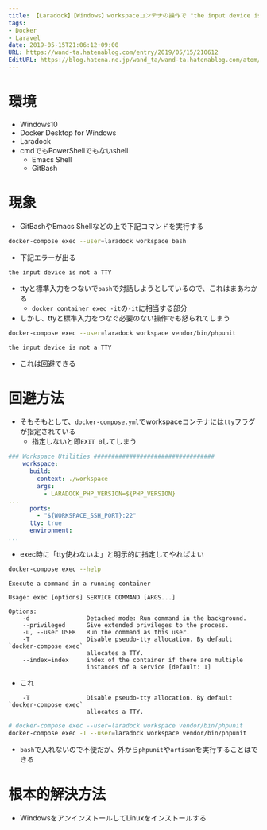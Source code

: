 ```yaml
---
title: 【Laradock】【Windows】workspaceコンテナの操作で "the input device is not a TTY" と怒られるのを回避する方法
tags:
- Docker
- Laravel
date: 2019-05-15T21:06:12+09:00
URL: https://wand-ta.hatenablog.com/entry/2019/05/15/210612
EditURL: https://blog.hatena.ne.jp/wand_ta/wand-ta.hatenablog.com/atom/entry/17680117127131890042
---
```


 

# 環境

- Windows10
- Docker Desktop for Windows
- Laradock
- cmdでもPowerShellでもないshell
    - Emacs Shell
    - GitBash


# 現象

- GitBashやEmacs Shellなどの上で下記コマンドを実行する

```sh
docker-compose exec --user=laradock workspace bash
```

- 下記エラーが出る

```
the input device is not a TTY
```

- ttyと標準入力をつないで`bash`で対話しようとしているので、これはまあわかる
    - `docker container exec -it`の`-it`に相当する部分
- しかし、ttyと標準入力をつなぐ必要のない操作でも怒られてしまう


```sh
docker-compose exec --user=laradock workspace vendor/bin/phpunit
```

```
the input device is not a TTY
```

- これは回避できる


# 回避方法

- そもそもとして、`docker-compose.yml`でworkspaceコンテナには`tty`フラグが指定されている
    - 指定しないと即`EXIT 0`してしまう

```yaml
### Workspace Utilities ##################################
    workspace:
      build:
        context: ./workspace
        args:
          - LARADOCK_PHP_VERSION=${PHP_VERSION}
...          
      ports:
        - "${WORKSPACE_SSH_PORT}:22"
      tty: true
      environment:
...
```

- exec時に「tty使わないよ」と明示的に指定してやればよい

```sh
docker-compose exec --help
```

```
Execute a command in a running container

Usage: exec [options] SERVICE COMMAND [ARGS...]

Options:
    -d                Detached mode: Run command in the background.
    --privileged      Give extended privileges to the process.
    -u, --user USER   Run the command as this user.
    -T                Disable pseudo-tty allocation. By default `docker-compose exec`
                      allocates a TTY.
    --index=index     index of the container if there are multiple
                      instances of a service [default: 1]
```

- これ

```
    -T                Disable pseudo-tty allocation. By default `docker-compose exec`
                      allocates a TTY.
```

```sh
# docker-compose exec --user=laradock workspace vendor/bin/phpunit
docker-compose exec -T --user=laradock workspace vendor/bin/phpunit
```

- `bash`で入れないので不便だが、外から`phpunit`や`artisan`を実行することはできる


# 根本的解決方法

- WindowsをアンインストールしてLinuxをインストールする
